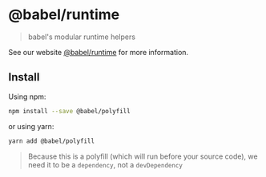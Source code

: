 # @babel/runtime

> babel's modular runtime helpers

See our website [@babel/runtime](https://babeljs.io/docs/en/next/babel-runtime.html) for more information.

## Install

Using npm:

```sh
npm install --save @babel/polyfill
```

or using yarn:

```sh
yarn add @babel/polyfill
```

> Because this is a polyfill (which will run before your source code), we need it to be a `dependency`, not a `devDependency`

